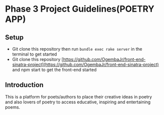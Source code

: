 # Phase 3 Project Guidelines(POETRY APP)

## Setup

- Git clone this repository then run ```bundle exec rake server```  in the terminal to get started
- Git clone this repository [https://github.com/OgembaJr/front-end-sinatra-project](https://github.com/OgembaJr/front-end-sinatra-project) and npm start to get the front-end started

## Introduction

This is a platform for poets/authors to place their creative ideas in poetry and also lovers of poetry to access educative, inspiring and entertaining poems.




